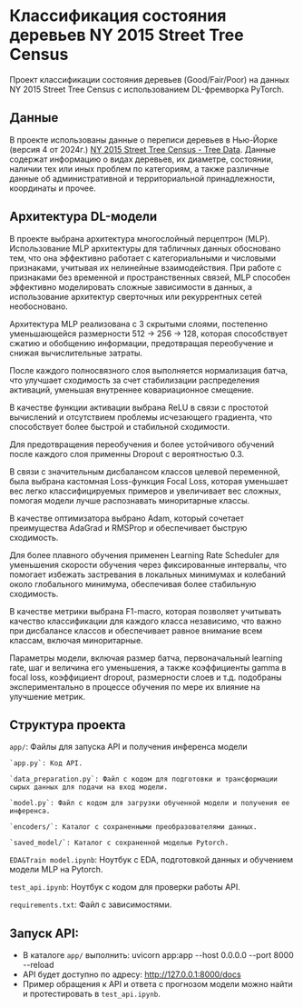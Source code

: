# Классификация состояния деревьев NY 2015 Street Tree Census
Проект классификации состояния деревьев (Good/Fair/Poor) на данных NY 2015 Street Tree Census с использованием DL-фремворка PyTorch.

## Данные
В проекте использованы данные о переписи деревьев в Нью-Йорке (версия 4 от 2024г.) [NY 2015 Street Tree Census - Tree Data](https://www.kaggle.com/datasets/new-york-city/ny-2015-street-tree-census-tree-data/data). Данные содержат информацию о видах деревьев, их диаметре, состоянии, наличии тех или иных проблем по категориям, а также различные данные об административной и территориальной принадлежности, координаты и прочее.


## Архитектура DL-модели

В проекте выбрана архитектура многослойный перцептрон (MLP). Использование MLP архитектуры для табличных данных обосновано тем, что она эффективно работает с категориальными и числовыми признаками, учитывая их нелинейные взаимодействия. При работе с признаками без временной и пространственных связей, MLP способен эффективно моделировать сложные зависимости в данных, а использование архитектур сверточных или рекуррентных сетей необосновано.

Архитектура MLP реализована с 3 скрытыми слоями, постепенно уменьшающейся размерности 512 -> 256 -> 128, которая способствует сжатию и обобщению информации, предотвращая переобучение и снижая вычислительные затраты. 

После каждого полносвязного слоя выполняется нормализация батча, что улучшает сходимость за счет стабилизации распределения активаций, уменьшая внутреннее ковариационное смещение.

В качестве функции активации выбрана ReLU в связи с простотой вычислений и отсутствием проблемы исчезающего градиента, что способствует более быстрой и стабильной сходимости.

Для предотвращения переобучения и более устойчивого обучений после каждого слоя применны Dropout с вероятностью 0.3.

В связи с значительным дисбалансом классов целевой переменной, была выбрана кастомная Loss-функция Focal Loss, которая уменьшает вес легко классифицируемых примеров и увеличивает вес сложных, помогая модели лучше распознавать миноритарные классы.

В качестве оптимизатора выбрано Adam, который сочетает преимущества AdaGrad и RMSProp и обеспечивает быструю сходимость.

Для более плавного обучения применен Learning Rate Scheduler для уменьшения скорости обучения через фиксированные интервалы, что помогает избежать застревания в локальных минимумах и колебаний около глобального минимума, обеспечивая более стабильную сходимость.

В качестве метрики выбрана F1-macro, которая позволяет учитывать качество классификации для каждого класса независимо, что важно при дисбалансе классов и обеспечивает равное внимание всем классам, включая миноритарные.

Параметры модели, включая размер батча, первоначальный learning rate, шаг и величина его уменьшения, а также коэффициенты gamma в focal loss, коэффициент dropout, размерности слоев и т.д. подобраны экспериментально в процессе обучения по мере их влияние на улучшение метрик.

## Структура проекта

`app/`: Файлы для запуска API и получения инференса модели

    `app.py`: Код API.
    
    `data_preparation.py`: Файл с кодом для подготовки и трансформации сырых данных для подачи на вход модели.
    
    `model.py`: Файл с кодом для загрузки обученной модели и получения ее инференса.
    
    `encoders/`: Каталог с сохраненными преобразователями данных.
    
    `saved_model/`: Каталог с сохраненной моделью Pytorch.

`EDA&Train model.ipynb`: Ноутбук с EDA, подготовкой данных и обучением модели MLP на Pytorch.

`test_api.ipynb`: Ноутбук с кодом для проверки работы API.

`requirements.txt`: Файл с зависимостями.

## Запуск API:

* В каталоге `app/` выполнить: uvicorn app:app --host 0.0.0.0 --port 8000 --reload
* API будет доступно по адресу: http://127.0.0.1:8000/docs
* Пример обращения к API и ответа с прогнозом модели можно найти и протестировать в `test_api.ipynb`.
